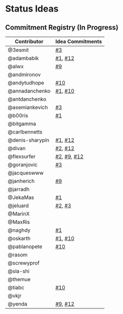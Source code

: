 # Status Ideas

## Commitment Registry (In Progress)

| Contributor     | Idea Commitments |
|-----------------|------------------|
| @3esmit         | [#3](https://github.com/status-im/ideas/issues/3)                 |
| @adambabik      | [#1](https://github.com/status-im/ideas/issues/1), [#12](https://github.com/status-im/ideas/issues/12)                 |
| @alwx           | [#9](https://github.com/status-im/ideas/issues/9)                 |
| @andmironov     |                  |
| @andytudhope    | [#10](https://github.com/status-im/ideas/issues/10)                 |
| @annadanchenko  | [#1](https://github.com/status-im/ideas/issues/1), [#10](https://github.com/status-im/ideas/issues/10)                 |
| @antdanchenko   |                  |
| @asemiankevich  | [#3](https://github.com/status-im/ideas/issues/3)                 |
| @b00ris         | [#1](https://github.com/status-im/ideas/issues/1)                 |
| @bitgamma       |                  |
| @carlbennetts   |                  |
| @denis-sharypin | [#1](https://github.com/status-im/ideas/issues/1), [#12](https://github.com/status-im/ideas/issues/12)                 |
| @divan          | [#2](https://github.com/status-im/ideas/issues/2), [#12](https://github.com/status-im/ideas/issues/12)                 |
| @flexsurfer     | [#2](https://github.com/status-im/ideas/issues/2), [#9](https://github.com/status-im/ideas/issues/9), [#12](https://github.com/status-im/ideas/issues/12)                 |
| @goranjovic     | [#3](https://github.com/status-im/ideas/issues/3)                 |
| @jacqueswww     |                  |
| @janherich      | [#9](https://github.com/status-im/ideas/issues/9)                 |
| @jarradh        |                  |
| @JekaMas        | [#1](https://github.com/status-im/ideas/issues/1)                 |
| @jeluard        | [#2](https://github.com/status-im/ideas/issues/2), [#3](https://github.com/status-im/ideas/issues/3)                 |
| @MarinX         |                  |
| @MaxRis         |                  |
| @naghdy         | [#1](https://github.com/status-im/ideas/issues/1)                 |
| @oskarth        | [#1](https://github.com/status-im/ideas/issues/1), [#10](https://github.com/status-im/ideas/issues/10)                 |
| @pablanopete    | [#10](https://github.com/status-im/ideas/issues/10)                 |
| @rasom          |                  |
| @screwyprof     |                  |
| @sla-shi        |                  |
| @themue         |                  |
| @tiabc          | [#10](https://github.com/status-im/ideas/issues/10)                 |
| @vkjr           |                  |
| @yenda          | [#9](https://github.com/status-im/ideas/issues/9), [#12](https://github.com/status-im/ideas/issues/12)                 |
